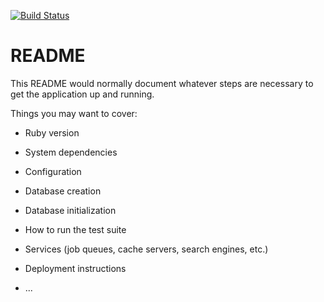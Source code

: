 [![Build Status](https://img.shields.io/endpoint.svg?url=https%3A%2F%2Factions-badge.atrox.dev%2Fhttps%3A%2F%2Fgithub.com%2FMorbit%2FTaskManager%2Fbadge%3Fref%3Ddevelop&style=flat)](https://actions-badge.atrox.dev/https://github.com/Morbit/TaskManager/goto?ref=develop)
# README

This README would normally document whatever steps are necessary to get the
application up and running.

Things you may want to cover:

* Ruby version

* System dependencies

* Configuration

* Database creation

* Database initialization

* How to run the test suite

* Services (job queues, cache servers, search engines, etc.)

* Deployment instructions

* ...
